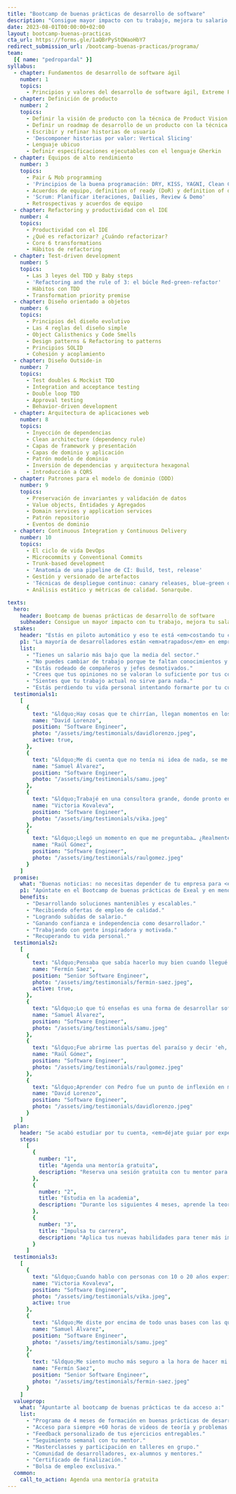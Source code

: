 ```yaml
---
title: "Bootcamp de buenas prácticas de desarrollo de software"
description: "Consigue mayor impacto con tu trabajo, mejora tu salario y recupera tu motivación."
date: 2023-08-01T00:00:00+02:00
layout: bootcamp-buenas-practicas
cta_url: https://forms.gle/1aQBrPyStQWaoHbY7
redirect_submission_url: /bootcamp-buenas-practicas/programa/
team:
  [{ name: "pedropardal" }]
syllabus:
  - chapter: Fundamentos de desarrollo de software ágil
    number: 1
    topics:
      - Principios y valores del desarrollo de software ágil, Extreme Programming DevOps y Software Craftsmanship
  - chapter: Definición de producto
    number: 2
    topics:
      - Definir la visión de producto con la técnica de Product Vision Board
      - Definir un roadmap de desarrollo de un producto con la técnica de Story Mapping
      - Escribir y refinar historias de usuario
      - 'Descomponer historias por valor: Vertical Slicing'
      - Lenguaje ubicuo
      - Definir especificaciones ejecutables con el lenguaje Gherkin
  - chapter: Equipos de alto rendimiento
    number: 3
    topics:
      - Pair & Mob programming
      - 'Principios de la buena programación: DRY, KISS, YAGNI, Clean Code'
      - Acuerdos de equipo, definition of ready (DoR) y definition of done (DoD)
      - 'Scrum: Planificar iteraciones, Dailies, Review & Demo'
      - Retrospectivas y acuerdos de equipo
  - chapter: Refactoring y productividad con el IDE
    number: 4
    topics:
      - Productividad con el IDE
      - ¿Qué es refactorizar? ¿Cuándo refactorizar?
      - Core 6 transformations
      - Hábitos de refactoring
  - chapter: Test-driven development
    number: 5
    topics:
      - Las 3 leyes del TDD y Baby steps
      - 'Refactoring and the rule of 3: el búcle Red-green-refactor'
      - Hábitos con TDD
      - Transformation priority premise
  - chapter: Diseño orientado a objetos
    number: 6
    topics:
      - Principios del diseño evolutivo
      - Las 4 reglas del diseño simple
      - Object Calisthenics y Code Smells
      - Design patterns & Refactoring to patterns
      - Principios SOLID
      - Cohesión y acoplamiento
  - chapter: Diseño Outside-in
    number: 7
    topics:
      - Test doubles & Mockist TDD
      - Integration and acceptance testing
      - Double loop TDD
      - Approval testing
      - Behavior-driven development
  - chapter: Arquitectura de aplicaciones web
    number: 8
    topics:
      - Inyección de dependencias
      - Clean architecture (dependency rule)
      - Capas de framework y presentación
      - Capas de dominio y aplicación
      - Patrón modelo de dominio
      - Inversión de dependencias y arquitectura hexagonal
      - Introducción a CQRS
  - chapter: Patrones para el modelo de dominio (DDD)
    number: 9
    topics:
      - Preservación de invariantes y validación de datos
      - Value objects, Entidades y Agregados
      - Domain services y application services
      - Patrón repositorio
      - Eventos de dominio
  - chapter: Continuous Integration y Continuous Delivery
    number: 10
    topics:
      - El ciclo de vida DevOps
      - Microcommits y Conventional Commits
      - Trunk-based development
      - 'Anatomía de una pipeline de CI: Build, test, release'
      - Gestión y versionado de artefactos
      - 'Técnicas de despliegue continuo: canary releases, blue-green deployment'
      - Análisis estático y métricas de calidad. Sonarqube.

texts:
  hero:
    header: Bootcamp de buenas prácticas de desarrollo de software
    subheader: Consigue un mayor impacto con tu trabajo, mejora tu salario y recupera tu motivación.
  stakes:
    header: "Estás en piloto automático y eso te está <em>costando tu carrera</em> como desarrollador."
    p1: "La mayoría de desarrolladores están <em>atrapados</em> en empresas mediocres, <em>desmotivados</em> por no tener oportunidades de crecer profesionalmente ni lograr impacto con su trabajo. ¿Te suena alguna de estas situaciones?:"
    list:
      - "Tienes un salario más bajo que la media del sector."
      - "No puedes cambiar de trabajo porque te faltan conocimientos y experiencia."
      - "Estás rodeado de compañeros y jefes desmotivados."
      - "Crees que tus opiniones no se valoran lo suficiente por tus compañeros."
      - "Sientes que tu trabajo actual no sirve para nada."
      - "Estás perdiendo tu vida personal intentando formarte por tu cuenta."
  testimonials1:
    [
      {
        text: "&ldquo;Hay cosas que te chirrían, llegan momentos en los que tú mismo te planteas que tiene que haber alguna manera más cuerda de hacer las cosas. Un día se me cruzaron los cables, y me dije… yo con esto no puedo seguir para adelante, esto es una salvajada, no puedo seguir así.&rdquo;",
        name: "David Lorenzo",
        position: "Software Engineer",
        photo: "/assets/img/testimonials/davidlorenzo.jpeg",
        active: true,
      },
      {
        text: "&ldquo;Me di cuenta que no tenía ni idea de nada, se me cayó el mundo encima, llevaba 4 años creyendo que programaba bien, y de repente si voy a otra empresa es que no me van ni a contratar, así que me asuste bastante.&rdquo;",
        name: "Samuel Álvarez",
        position: "Software Engineer",
        photo: "/assets/img/testimonials/samu.jpeg"
      },
      {
        text: "&ldquo;Trabajé en una consultora grande, donde pronto entendí que quería salir. En el mundo tech escuchaba mucho sobre testing, pair programming, y tenía ganas de probarlo, de trabajar de verdad en un equipo Agile, haciendo código con calidad. Sabía que si continuaba en esta empresa no iba a aprender muchas cosas.&rdquo;",
        name: "Victoria Kovaleva",
        position: "Software Engineer",
        photo: "/assets/img/testimonials/vika.jpeg"
      },
      {
        text: "&ldquo;Llegó un momento en que me preguntaba… ¿Realmente estoy aprendiendo a programar?  Intentaba aprender y hacer como podía. Veía el código de mis compañeros y pensaba, si veo que hacen las cosas de esta forma, pues supongo que será así…&rdquo;",
        name: "Raúl Gómez",
        position: "Software Engineer",
        photo: "/assets/img/testimonials/raulgomez.jpeg"
      }
    ]
  promise:
    what: "Buenas noticias: no necesitas depender de tu empresa para <em>dar el salto</em>."
    p1: "Apúntate en el Bootcamp de buenas prácticas de Exeal y en menos tiempo del que esperas estarás:"
    benefits:
      - "Desarrollando soluciones mantenibles y escalables."
      - "Recibiendo ofertas de empleo de calidad."
      - "Logrando subidas de salario."
      - "Ganando confianza e independencia como desarrollador."
      - "Trabajando con gente inspiradora y motivada."
      - "Recuperando tu vida personal."
  testimonials2:
    [
      {
        text: "&ldquo;Pensaba que sabía hacerlo muy bien cuando llegué a Voxel, pero cuando te conocí me abriste la mente.&rdquo;",
        name: "Fermín Saez",
        position: "Senior Software Engineer",
        photo: "/assets/img/testimonials/fermin-saez.jpeg",
        active: true,
      },
      {
        text: "&ldquo;Lo que tú enseñas es una forma de desarrollar software, son muchas piezas que se juntan para formar un puzzle.&rdquo;",
        name: "Samuel Álvarez",
        position: "Software Engineer",
        photo: "/assets/img/testimonials/samu.jpeg"
      },
      {
        text: "&ldquo;Fue abrirme las puertas del paraíso y decir 'eh, que hay sitios en los que se pueden hacer las cosas bien'&rdquo;",
        name: "Raúl Gómez",
        position: "Software Engineer",
        photo: "/assets/img/testimonials/raulgomez.jpeg"
      },
      {
        text: "&ldquo;Aprender con Pedro fue un punto de inflexión en mi carrera profesional&rdquo;",
        name: "David Lorenzo",
        position: "Software Engineer",
        photo: "/assets/img/testimonials/davidlorenzo.jpeg"
      }
    ] 
  plan:
    header: "Se acabó estudiar por tu cuenta, <em>déjate guiar por expertos</em>."
    steps:
      [
        {
          number: "1",
          title: "Agenda una mentoría gratuita",
          description: "Reserva una sesión gratuita con tu mentor para estudiar tu situación y ayudarte a definir tus próximos pasos.",
        },
        {
          number: "2",
          title: "Estudia en la academia",
          description: "Durante los siguientes 4 meses, aprende la teoria y aplicación de las buenas prácticas en la academia de Exeal.",
        },
        {
          number: "3",
          title: "Impulsa tu carrera",
          description: "Aplica tus nuevas habilidades para tener más impacto en tu empresa, aumentar tu salario o cambiar de trabajo.",
        }
      ]
  testimonials3:
    [
      {
        text: "&ldquo;Cuando hablo con personas con 10 o 20 años experiencia, me dicen que ojalá ellos hubieran podido aprender al principio todo lo que yo sé ahora&rdquo;",
        name: "Victoria Kovaleva",
        position: "Software Engineer",
        photo: "/assets/img/testimonials/vika.jpeg",
        active: true
      },
      {
        text: "&ldquo;Me diste por encima de todo unas bases con las que aprender, poder desarrollarme y saber si estoy yendo por el buen camino.&rdquo;",
        name: "Samuel Álvarez",
        position: "Software Engineer",
        photo: "/assets/img/testimonials/samu.jpeg"
      },
      {
        text: "&ldquo;Me siento mucho más seguro a la hora de hacer mi trabajo. Confío más no sólo en saber hacer cosas, sino en que tengo las herramientas necesarias para enfrentarme a ellas.&rdquo;",
        name: "Fermín Saez",
        position: "Senior Software Engineer",
        photo: "/assets/img/testimonials/fermin-saez.jpeg"
      }
    ]
  valueprop:
    what: "Apuntarte al bootcamp de buenas prácticas te da acceso a:"
    list:
      - "Programa de 4 meses de formación en buenas prácticas de desarrollo."
      - "Acceso para siempre +60 horas de videos de teoría y problemas resueltos."
      - "Feedback personalizado de tus ejercicios entregables."
      - "Seguimiento semanal con tu mentor."
      - "Masterclasses y participación en talleres en grupo."
      - "Comunidad de desarrolladores, ex-alumnos y mentores."
      - "Certificado de finalización."
      - "Bolsa de empleo exclusiva."
  common:
    call_to_action: Agenda una mentoría gratuita
---
```

